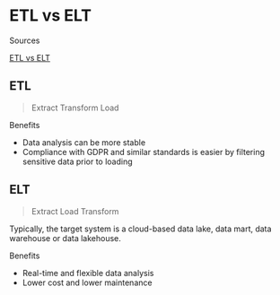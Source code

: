 # ETL vs ELT

Sources

[ETL vs ELT](https://www.qlik.com/us/etl/etl-vs-elt)

## ETL

>Extract Transform Load

Benefits

* Data analysis can be more stable
* Compliance with GDPR and similar standards is easier by filtering sensitive data prior to loading

## ELT

>Extract Load Transform

Typically, the target system is a cloud-based data lake, data mart, data warehouse or data lakehouse.

Benefits

* Real-time and flexible data analysis
* Lower cost and lower maintenance
